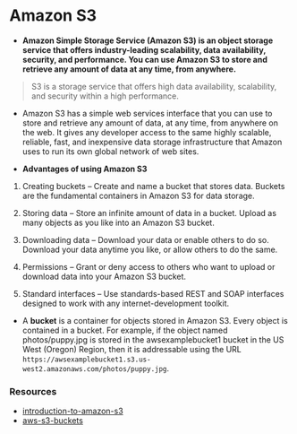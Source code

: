 # Amazon S3

- **Amazon Simple Storage Service (Amazon S3) is an object storage service that offers industry-leading scalability, data availability, security, and performance. You can use Amazon S3 to store and retrieve any amount of data at any time, from anywhere.**

> S3 is a storage service that offers high data availability, scalability, and security within a high performance.

- Amazon S3 has a simple web services interface that you can use to store and retrieve any amount of data, at any time, from anywhere on the web. It gives any developer access to the same highly scalable, reliable, fast, and inexpensive data storage infrastructure that Amazon uses to run its own global network of web sites.

- **Advantages of using Amazon S3**
1. Creating buckets – Create and name a bucket that stores data. Buckets are the fundamental containers in Amazon S3 for data storage.

2. Storing data – Store an infinite amount of data in a bucket. Upload as many objects as you like into an Amazon S3 bucket.

3. Downloading data – Download your data or enable others to do so. Download your data anytime you like, or allow others to do the same.

4. Permissions – Grant or deny access to others who want to upload or download data into your Amazon S3 bucket.

5. Standard interfaces – Use standards-based REST and SOAP interfaces designed to work with any internet-development toolkit.

- A **bucket** is a container for objects stored in Amazon S3. Every object is contained in a bucket. For example, if the object named photos/puppy.jpg is stored in the awsexamplebucket1 bucket in the US West (Oregon) Region, then it is addressable using the URL `https://awsexamplebucket1.s3.us-west2.amazonaws.com/photos/puppy.jpg`.

### Resources
- [introduction-to-amazon-s3](https://dev.to/aws-builders/introduction-to-amazon-s3-5f1c)
- [aws-s3-buckets](https://blog.lightspin.io/how-to-access-aws-s3-buckets)